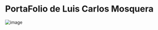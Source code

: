 # PortaFolio de Luis Carlos Mosquera
![image](https://github.com/user-attachments/assets/48a36046-b761-4f26-ab78-448443327e35)
